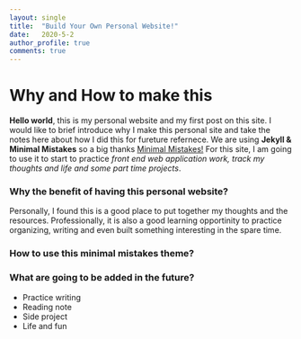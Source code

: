 ```yaml
---
layout: single
title:  "Build Your Own Personal Website!"
date:   2020-5-2
author_profile: true
comments: true
---
```


# Why and How to make this

**Hello world**, this is my personal website and my first post on this site. I would like to brief introduce why I make this personal site and take the notes here about how I did this for fureture refernece. We are using **Jekyll & Minimal Mistakes** so a big thanks [Minimal Mistakes!](https://mmistakes.github.io/minimal-mistakes/) For this site, I am going to use it to start to practice *front end web application work, track my thoughts and life and some part time projects*. 

### Why the benefit of having this personal website?

Personally, I found this is a good place to put together my thoughts and the resources. Professionally, it is also a good learning opportinity to practice organizing, writing and even built something interesting in the spare time.

### How to use this minimal mistakes theme?


### What are going to be added in the future?
- Practice writing
- Reading note
- Side project
- Life and fun





